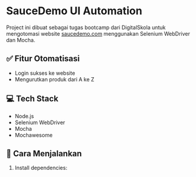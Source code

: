 # SauceDemo UI Automation

Project ini dibuat sebagai tugas bootcamp dari DigitalSkola untuk mengotomasi website [saucedemo.com](https://www.saucedemo.com) menggunakan Selenium WebDriver dan Mocha.

## ✅ Fitur Otomatisasi

- Login sukses ke website
- Mengurutkan produk dari A ke Z

## 💻 Tech Stack

- Node.js
- Selenium WebDriver
- Mocha
- Mochawesome

## 🚀 Cara Menjalankan

1. Install dependencies: